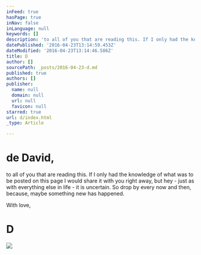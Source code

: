```yaml
---
inFeed: true
hasPage: true
inNav: false
inLanguage: null
keywords: []
description: 'to all of you that are reading this. If I only had the knowledge of what was to be posted on this page I would share it with you right away, but hey - just as with everything else in life - it is uncertain. So drop by every now and then, because, maybe something new has happened.'
datePublished: '2016-04-23T13:14:59.453Z'
dateModified: '2016-04-23T13:14:46.586Z'
title: D
author: []
sourcePath: _posts/2016-04-23-d.md
published: true
authors: []
publisher:
  name: null
  domain: null
  url: null
  favicon: null
starred: true
url: d/index.html
_type: Article

---
```

# de David, 

to all of you that are reading this. If I only had the knowledge of what was to be posted on this page I would share it with you right away, but hey - just as with everything else in life - it is uncertain. So drop by every now and then, because, maybe something new has happened.

With love, 

# D
![](https://the-grid-user-content.s3-us-west-2.amazonaws.com/464dac90-f156-4540-b305-0925411a2055.png)